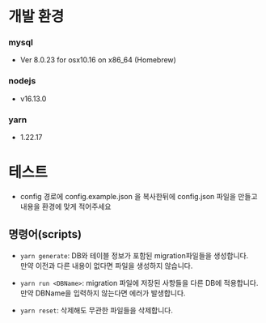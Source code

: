 # 개발 환경

### mysql

- Ver 8.0.23 for osx10.16 on x86_64 (Homebrew)

### nodejs

- v16.13.0

### yarn

- 1.22.17

# 테스트

- config 경로에 config.example.json 을 복사한뒤에 config.json 파일을 만들고 내용을 환경에 맞게 적어주세요

## 명령어(scripts)

- `yarn generate`: DB와 테이블 정보가 포함된 migration파일들을 생성합니다.   
  만약 이전과 다른 내용이 없다면 파일을 생성하지 않습니다.

- `yarn run <DBName>`: migration 파일에 저장된 사항들을 다른 DB에 적용합니다.   
  만약 DBName을 입력하지 않는다면 에러가 발생합니다.

- `yarn reset`: 삭제해도 무관한 파일들을 삭제합니다.
